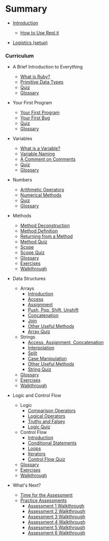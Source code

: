 # Summary

* [Introduction](README.md)
  * [How to Use Repl.it](how_to_repl.md)

* [Logistics (setup)](logistics.md)

### Curriculum

* A Brief Introduction to Everything
  * [What is Ruby?](part1-data_types/what_is_ruby.md)
  * [Primitive Data Types](part1-data_types/primitive_data_types.md)
  * [Quiz](part1-data_types/quiz.md)
  * [Glossary](part1-data_types/glossary.md)

* Your First Program
  * [Your First Program](part2-first_program/your_first_program.md)
  * [Your First Bug](part2-first_program/your_first_bug.md)
  * [Quiz](part2-first_program/quiz.md)
  * [Glossary](part2-first_program/glossary.md)

* Variables
  * [What is a Variable?](part3-variables/what_is_a_variable.md)
  * [Variable Naming](part3-variables/variable_naming.md)
  * [A Comment on Comments](part3-variables/comments.md)
  * [Quiz](part3-variables/quiz.md)
  * [Glossary](part3-variables/glossary.md)

* Numbers
  * [Arithmetic Operators](part4-numbers/arithmetic_operators.md)
  * [Numerical Methods](part4-numbers/numerical_methods.md)
  * [Quiz](part4-numbers/quiz.md)
  * [Glossary](part4-numbers/glossary.md)

* Methods
  * [Method Deconstruction](part5-methods/method_deconstruction.md)
  * [Method Definition](part5-methods/method_definition.md)
  * [Returning from a Method](part5-methods/method_returns.md)
  * [Method Quiz](part5-methods/method_quiz.md)
  * [Scope](part5-methods/scope.md)
  * [Scope Quiz](part5-methods/scope_quiz.md)
  * [Glossary](part5-methods/glossary.md)
  * [Exercises](part5-methods/exercises.md)
  * [Walkthrough](part5-methods/walkthrough.md)

* Data Structures
  * Arrays
    * [Introduction](part6-data_structures/arrays_intro.md)
    * [Access](part6-data_structures/arrays_access.md)
    * [Assignment](part6-data_structures/arrays_assignment.md)
    * [Push, Pop, Shift, Unshift](part6-data_structures/ppsu.md)
    * [Concatenation](part6-data_structures/arrays_concatenation.md)
    * [Join](part6-data_structures/join.md)
    * [Other Useful Methods](part6-data_structures/arrays_methods.md)
    * [Array Quiz](part6-data_structures/array_quiz.md)
  * Strings
    * [Access, Assignment, Concatenation](part6-data_structures/strings_intro.md)
    * [Interpolation](part6-data_structures/interpolation.md)
    * [Split](part6-data_structures/split.md)
    * [Case Manipulation](part6-data_structures/case.md)
    * [Other Useful Methods](part6-data_structures/strings_methods.md)
    * [String Quiz](part6-data_structures/string_quiz.md)
  * [Glossary](part6-data_structures/glossary.md)
  * [Exercises](part6-data_structures/exercises.md)
  * [Walkthrough](part6-data_structures/walkthrough.md)

* Logic and Control Flow
  * Logic
    * [Comparison Operators](part7-control_flow/comparison_operators.md)
    * [Logical Operators](part7-control_flow/logical_operators.md)
    * [Truthy and Falsey](part7-control_flow/truthy_falsey.md)
    * [Logic Quiz](part7-control_flow/logic_quiz.md)
  * Control Flow
    * [Introduction](part7-control_flow/control_introduction.md)
    * [Conditional Statements](part7-control_flow/conditional_statements.md)
    * [Loops](part7-control_flow/loops.md)
    * [Iterators](part7-control_flow/iterators.md)
    * [Control Flow Quiz](part7-control_flow/control_quiz.md)
  * [Glossary](part7-control_flow/glossary.md)
  * [Exercises](part7-control_flow/exercises.md)
  * [Walkthrough](part7-control_flow/walkthrough.md)

* What's Next?
  * [Time for the Assessment](part8-whats_next/the_time_has_come.md)
  * [Practice Assessments](part8-whats_next/assessments.md)
    * [Assessment 1 Walkthrough](part8-whats_next/walkthrough_one.md)
    * [Assessment 2 Walkthrough](part8-whats_next/walkthrough_two.md)
    * [Assessment 3 Walkthrough](part8-whats_next/walkthrough_three.md)
    * [Assessment 4 Walkthrough](part8-whats_next/walkthrough_four.md)
    * [Assessment 5 Walkthrough](part8-whats_next/walkthrough_five.md)
    * [Assessment 6 Walkthrough](part8-whats_next/walkthrough_six.md)



<!-- ### Practice Challenges

* [Practice Challenges](practice_challenges/README.md) -->
